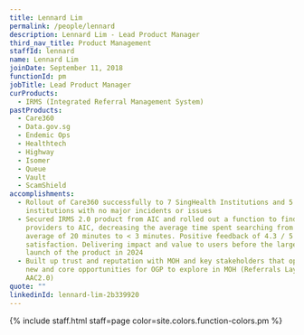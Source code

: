```yaml
---
title: Lennard Lim
permalink: /people/lennard
description: Lennard Lim - Lead Product Manager
third_nav_title: Product Management
staffId: lennard
name: Lennard Lim
joinDate: September 11, 2018
functionId: pm
jobTitle: Lead Product Manager
curProducts:
  - IRMS (Integrated Referral Management System)
pastProducts:
  - Care360
  - Data.gov.sg
  - Endemic Ops
  - Healthtech
  - Highway
  - Isomer
  - Queue
  - Vault
  - ScamShield
accomplishments:
  - Rollout of Care360 successfully to 7 SingHealth Institutions and 5 NHG
    institutions with no major incidents or issues
  - Secured IRMS 2.0 product from AIC and rolled out a function to find service
    providers to AIC, decreasing the average time spent searching from an
    average of 20 minutes to < 3 minutes. Positive feedback of 4.3 / 5 on user
    satisfaction. Delivering impact and value to users before the larger-scale
    launch of the product in 2024
  - Built up trust and reputation with MOH and key stakeholders that opened up
    new and core opportunities for OGP to explore in MOH (Referrals Layer and
    AAC2.0)
quote: ""
linkedinId: lennard-lim-2b339920
---
```


{% include staff.html staff=page color=site.colors.function-colors.pm %}
